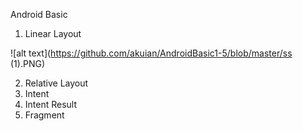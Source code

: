 Android Basic
1. Linear Layout

![alt text](https://github.com/akuian/AndroidBasic1-5/blob/master/ss (1).PNG)

2. Relative Layout
3. Intent
4. Intent Result
5. Fragment
